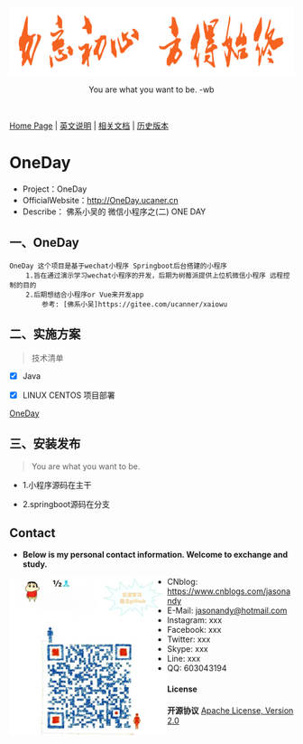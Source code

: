 <p align=center>
  <a href="https://github.com/Jasonandy/OneDay.git">
    <img src="https://raw.githubusercontent.com/Jasonandy/Note-X/master/Media/gif/logo.gif" width="680" height="120" alt="Raspi-X" >
  </a>
</p>

<p align=center>
    You are what you want to be. -wb
</p>

<p align="center">
	<a href="https://github.com/Jasonandy/OneDay.git"><img src="https://img.shields.io/badge/Build-Passing-green.svg?style=for-the-badge" alt=""></a>
	<a href="https://github.com/Jasonandy/OneDay.git"><img src="https://img.shields.io/badge/Author-Jason-orange.svg?style=for-the-badge" alt=""></a>
	<a href="https://github.com/Jasonandy/OneDay.git"><img src="https://img.shields.io/badge/Version-V1.0.0-blue.svg?style=for-the-badge" alt=""></a>
</p>

[Home Page](https://github.com/Jasonandy/OneDay.git) | [英文说明](https://github.com/Jasonandy/andorid-X/blob/master/Media/docs/README-EN.md) | [相关文档](https://github.com/Jasonandy/andorid-X/blob/master/docs/) | [历史版本](https://github.com/Jasonandy/OneDay.git)

# OneDay
* Project：OneDay
* OfficialWebsite：http://OneDay.ucaner.cn
* Describe： 佛系小吴的 微信小程序之(二) ONE DAY


## 一、OneDay

	OneDay 这个项目是基于wechat小程序 Springboot后台搭建的小程序
		1.旨在通过演示学习wechat小程序的开发，后期为树莓派提供上位机微信小程序 远程控制的目的
		2.后期想结合小程序or Vue来开发app 
			参考: [佛系小吴]https://gitee.com/ucanner/xaiowu


## 二、实施方案

> 技术清单
- [X] Java
- [X] LINUX CENTOS 项目部署


[OneDay](https://github.com/Jasonandy/OneDay.git)


## 三、安装发布

> You are what you want to be.

* 1.小程序源码在主干

* 2.springboot源码在分支



## Contact
- **Below is my personal contact information. Welcome to exchange and study.**
<p align="center">
    <img src="https://raw.githubusercontent.com/Jasonandy/Note-X/master/Media/contact/WXQRCode.jpg" width="280" height="280" alt="WX" align="left" />
</p>

- CNblog: https://www.cnblogs.com/jasonandy
- E-Mail: jasonandy@hotmail.com 
- Instagram: xxx
- Facebook: xxx
- Twitter: xxx 
- Skype: xxx
- Line: xxx
- QQ: 603043194

#### License
**开源协议** [Apache License, Version 2.0](http://www.apache.org/licenses/LICENSE-2.0.html)